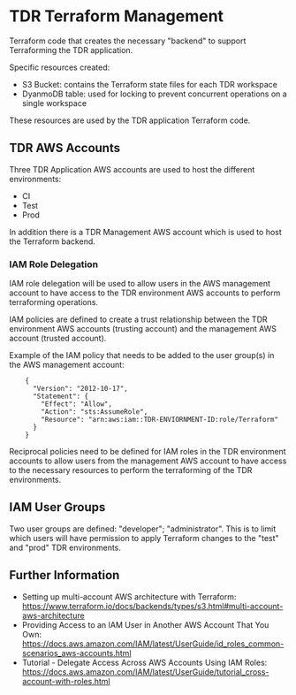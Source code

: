 # TDR Terraform Management

Terraform code that creates the necessary "backend" to support Terraforming the TDR application.

Specific resources created:
* S3 Bucket: contains the Terraform state files for each TDR workspace
* DyanmoDB table: used for locking to prevent concurrent operations on a single workspace

These resources are used by the TDR application Terraform code.

## TDR AWS Accounts

Three TDR Application AWS accounts are used to host the different environments:
* CI
* Test
* Prod

In addition there is a TDR Management AWS account which is used to host the Terraform backend.

### IAM Role Delegation

IAM role delegation will be used to allow users in the AWS management account to have access to the TDR environment AWS accounts to perform terraforming operations.

IAM policies are defined to create a trust relationship between the TDR environment AWS accounts (trusting account) and the management AWS account (trusted account).

Example of the IAM policy that needs to be added to the user group(s) in the AWS management account:
 
```
    {
      "Version": "2012-10-17",
      "Statement": {
        "Effect": "Allow",
        "Action": "sts:AssumeRole",
        "Resource": "arn:aws:iam::TDR-ENVIORNMENT-ID:role/Terraform"
      }
    }
```

Reciprocal policies need to be defined for IAM roles in the TDR environment accounts to allow users from the management AWS account to have access to the necessary resources to perform the terraforming of the TDR environments.

## IAM User Groups

Two user groups are defined: "developer"; "administrator". This is to limit which users will have permission to apply Terraform changes to the "test" and "prod" TDR environments.

## Further Information

* Setting up multi-account AWS architecture with Terraform: https://www.terraform.io/docs/backends/types/s3.html#multi-account-aws-architecture
* Providing Access to an IAM User in Another AWS Account That You Own: https://docs.aws.amazon.com/IAM/latest/UserGuide/id_roles_common-scenarios_aws-accounts.html
* Tutorial - Delegate Access Across AWS Accounts Using IAM Roles: https://docs.aws.amazon.com/IAM/latest/UserGuide/tutorial_cross-account-with-roles.html
